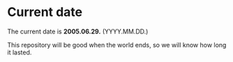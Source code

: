 # Current date

The current date is **2005.06.29.** (YYYY.MM.DD.)

This repository will be good when the world ends, so we will know how long it lasted.